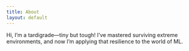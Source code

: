 ```yaml
---
title: About
layout: default
---
```


Hi, I’m a tardigrade—tiny but tough! I’ve mastered surviving extreme environments, and now I’m applying that resilience to the world of ML.